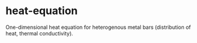# heat-equation

One-dimensional heat equation for heterogenous metal bars (distribution of heat, thermal conductivity).
